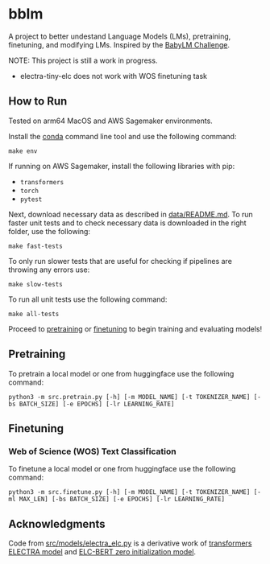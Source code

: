# bblm
A project to better undestand Language Models (LMs), pretraining, finetuning, 
and modifying LMs. Inspired by the [BabyLM Challenge](https://babylm.github.io/index.html).

NOTE:
This project is still a work in progress.
- electra-tiny-elc does not work with WOS finetuning task

## How to Run
Tested on arm64 MacOS and AWS Sagemaker environments.

Install the [conda](https://anaconda.org/) command line tool and use the following command:
```shell
make env
```
If running on AWS Sagemaker, install the following libraries with pip:
- `transformers`
- `torch`
- `pytest` 

Next, download necessary data as described in [data/README.md](./data/README.md). To run
faster unit tests and to check necessary data is downloaded in the right folder, use the following:
```shell
make fast-tests
```
To only run slower tests that are useful for checking if pipelines are throwing any errors use:
```shell
make slow-tests
```
To run all unit tests use the following command:
```shell
make all-tests
```
Proceed to [pretraining](#pretraining) or [finetuning](#finetuning) to begin training and evaluating models!


## Pretraining

To pretrain a local model or one from huggingface use the following command:
```shell
python3 -m src.pretrain.py [-h] [-m MODEL_NAME] [-t TOKENIZER_NAME] [-bs BATCH_SIZE] [-e EPOCHS] [-lr LEARNING_RATE]
```

## Finetuning
### Web of Science (WOS) Text Classification

To finetune a local model or one from huggingface use the following command:
```shell
python3 -m src.finetune.py [-h] [-m MODEL_NAME] [-t TOKENIZER_NAME] [-ml MAX_LEN] [-bs BATCH_SIZE] [-e EPOCHS] [-lr LEARNING_RATE]
```

## Acknowledgments
Code from [src/models/electra_elc.py](./models/electra_elc.py) is a derivative work
of [transformers ELECTRA model](https://github.com/huggingface/transformers/blob/v4.51.3/src/transformers/models/electra/modeling_electra.py) 
and [ELC-BERT zero initialization model](https://github.com/ltgoslo/elc-bert/blob/main/models/model_elc_bert_zero.py).
